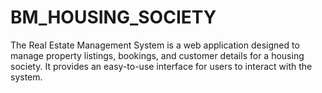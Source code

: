 # BM_HOUSING_SOCIETY
The Real Estate Management System is a web application designed to manage property listings, bookings, and customer details for a housing society. It provides an easy-to-use interface for  users to interact with the system.
